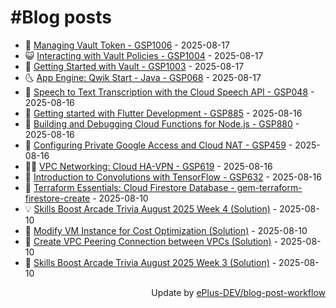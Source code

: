 # #Blog posts
<!-- BLOG-POST-LIST:START -->
- 🧰 [Managing Vault Token - GSP1006](https://eplus.dev/managing-vault-token-gsp1006) - 2025-08-17
- 😺 [Interacting with Vault Policies - GSP1004](https://eplus.dev/interacting-with-vault-policies-gsp1004) - 2025-08-17
- 🗽 [Getting Started with Vault - GSP1003](https://eplus.dev/getting-started-with-vault-gsp1003) - 2025-08-17
- 🌜 [App Engine: Qwik Start - Java - GSP068](https://eplus.dev/app-engine-qwik-start-java-gsp068) - 2025-08-17
- 📝 [Speech to Text Transcription with the Cloud Speech API - GSP048](https://eplus.dev/speech-to-text-transcription-with-the-cloud-speech-api-gsp048) - 2025-08-16
- 🚀 [Getting started with Flutter Development - GSP885](https://eplus.dev/getting-started-with-flutter-development-gsp885) - 2025-08-16
- 💼 [Building and Debugging Cloud Functions for Node.js - GSP880](https://eplus.dev/building-and-debugging-cloud-functions-for-nodejs-gsp880) - 2025-08-16
- 🦣 [Configuring Private Google Access and Cloud NAT - GSP459](https://eplus.dev/configuring-private-google-access-and-cloud-nat-gsp459) - 2025-08-16
- 👨‍🏫 [VPC Networking: Cloud HA-VPN - GSP619](https://eplus.dev/vpc-networking-cloud-ha-vpn-gsp619) - 2025-08-16
- 🔭 [Introduction to Convolutions with TensorFlow - GSP632](https://eplus.dev/introduction-to-convolutions-with-tensorflow-gsp632) - 2025-08-16
- 🤡 [Terraform Essentials: Cloud Firestore Database - gem-terraform-firestore-create](https://eplus.dev/terraform-essentials-cloud-firestore-database-gem-terraform-firestore-create) - 2025-08-10
- 💡 [Skills Boost Arcade Trivia August 2025 Week 4 &lpar;Solution&rpar;](https://eplus.dev/skills-boost-arcade-trivia-august-2025-week-4-solution) - 2025-08-10
- 🦣 [Modify VM Instance for Cost Optimization &lpar;Solution&rpar;](https://eplus.dev/modify-vm-instance-for-cost-optimization-solution) - 2025-08-10
- 💪 [Create VPC Peering Connection between VPCs &lpar;Solution&rpar;](https://eplus.dev/create-vpc-peering-connection-between-vpcs-solution) - 2025-08-10
- 🤡 [Skills Boost Arcade Trivia August 2025 Week 3 &lpar;Solution&rpar;](https://eplus.dev/skills-boost-arcade-trivia-august-2025-week-3-solution) - 2025-08-10<!-- BLOG-POST-LIST:END -->
<div align="right">
  Update by <a target="_blank"
    href="https://github.com/ePlus-DEV/blog-post-workflow">ePlus-DEV/blog-post-workflow</a>
</div>
